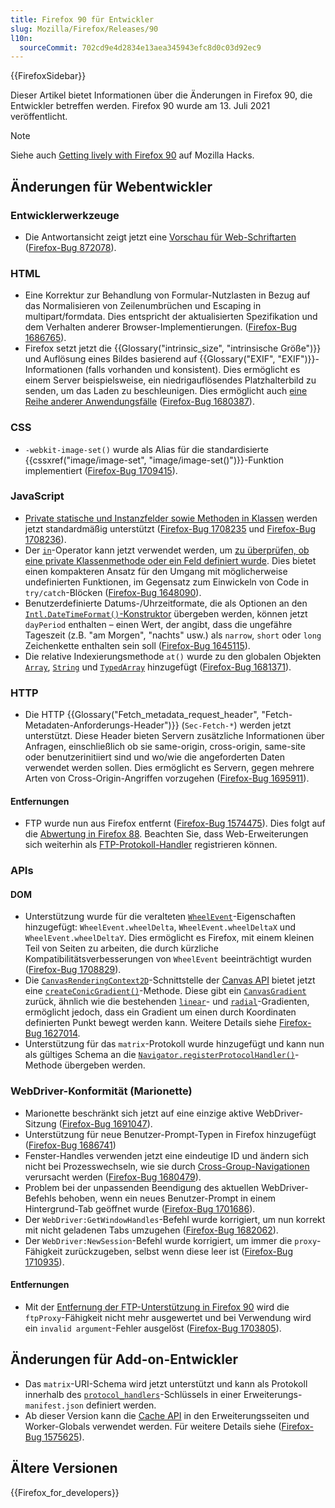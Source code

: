 ```yaml
---
title: Firefox 90 für Entwickler
slug: Mozilla/Firefox/Releases/90
l10n:
  sourceCommit: 702cd9e4d2834e13aea345943efc8d0c03d92ec9
---
```


{{FirefoxSidebar}}

Dieser Artikel bietet Informationen über die Änderungen in Firefox 90, die Entwickler betreffen werden. Firefox 90 wurde am 13. Juli 2021 veröffentlicht.

> [!NOTE]
> Siehe auch [Getting lively with Firefox 90](https://hacks.mozilla.org/2021/07/getting-lively-with-firefox-90/) auf Mozilla Hacks.

## Änderungen für Webentwickler

### Entwicklerwerkzeuge

- Die Antwortansicht zeigt jetzt eine [Vorschau für Web-Schriftarten](https://firefox-source-docs.mozilla.org/devtools-user/network_monitor/request_details/index.html#response-tab) ([Firefox-Bug 872078](https://bugzil.la/872078)).

### HTML

- Eine Korrektur zur Behandlung von Formular-Nutzlasten in Bezug auf das Normalisieren von Zeilenumbrüchen und Escaping in multipart/formdata. Dies entspricht der aktualisierten Spezifikation und dem Verhalten anderer Browser-Implementierungen. ([Firefox-Bug 1686765](https://bugzil.la/1686765)).
- Firefox setzt jetzt die {{Glossary("intrinsic_size", "intrinsische Größe")}} und Auflösung eines Bildes basierend auf {{Glossary("EXIF", "EXIF")}}-Informationen (falls vorhanden und konsistent). Dies ermöglicht es einem Server beispielsweise, ein niedrigauflösendes Platzhalterbild zu senden, um das Laden zu beschleunigen. Dies ermöglicht auch [eine Reihe anderer Anwendungsfälle](https://github.com/eeeps/exif-intrinsic-sizing-explainer) ([Firefox-Bug 1680387](https://bugzil.la/1680387)).

### CSS

- `-webkit-image-set()` wurde als Alias für die standardisierte {{cssxref("image/image-set", "image/image-set()")}}-Funktion implementiert ([Firefox-Bug 1709415](https://bugzil.la/1709415)).

### JavaScript

- [Private statische und Instanzfelder sowie Methoden in Klassen](/de/docs/Web/JavaScript/Reference/Classes/Private_properties) werden jetzt standardmäßig unterstützt ([Firefox-Bug 1708235](https://bugzil.la/1708235) und [Firefox-Bug 1708236](https://bugzil.la/1708236)).
- Der [`in`](/de/docs/Web/JavaScript/Reference/Operators/in)-Operator kann jetzt verwendet werden, um [zu überprüfen, ob eine private Klassenmethode oder ein Feld definiert wurde](/de/docs/Web/JavaScript/Reference/Operators/in#using_the_in_operator_to_implement_branded_checks). Dies bietet einen kompakteren Ansatz für den Umgang mit möglicherweise undefinierten Funktionen, im Gegensatz zum Einwickeln von Code in `try/catch`-Blöcken ([Firefox-Bug 1648090](https://bugzil.la/1648090)).
- Benutzerdefinierte Datums-/Uhrzeitformate, die als Optionen an den [`Intl.DateTimeFormat()`-Konstruktor](/de/docs/Web/JavaScript/Reference/Global_Objects/Intl/DateTimeFormat/DateTimeFormat) übergeben werden, können jetzt `dayPeriod` enthalten – einen Wert, der angibt, dass die ungefähre Tageszeit (z.B. "am Morgen", "nachts" usw.) als `narrow`, `short` oder `long` Zeichenkette enthalten sein soll ([Firefox-Bug 1645115](https://bugzil.la/1645115)).
- Die relative Indexierungsmethode `at()` wurde zu den globalen Objekten [`Array`](/de/docs/Web/JavaScript/Reference/Global_Objects/Array), [`String`](/de/docs/Web/JavaScript/Reference/Global_Objects/String) und [`TypedArray`](/de/docs/Web/JavaScript/Reference/Global_Objects/TypedArray) hinzugefügt ([Firefox-Bug 1681371](https://bugzil.la/1681371)).

### HTTP

- Die HTTP {{Glossary("Fetch_metadata_request_header", "Fetch-Metadaten-Anforderungs-Header")}} (`Sec-Fetch-*`) werden jetzt unterstützt. Diese Header bieten Servern zusätzliche Informationen über Anfragen, einschließlich ob sie same-origin, cross-origin, same-site oder benutzerinitiiert sind und wo/wie die angeforderten Daten verwendet werden sollen. Dies ermöglicht es Servern, gegen mehrere Arten von Cross-Origin-Angriffen vorzugehen ([Firefox-Bug 1695911](https://bugzil.la/1695911)).

#### Entfernungen

- FTP wurde nun aus Firefox entfernt ([Firefox-Bug 1574475](https://bugzil.la/1574475)). Dies folgt auf die [Abwertung in Firefox 88](/de/docs/Mozilla/Firefox/Releases/88#http). Beachten Sie, dass Web-Erweiterungen sich weiterhin als [FTP-Protokoll-Handler](/de/docs/Mozilla/Add-ons/WebExtensions/manifest.json/protocol_handlers) registrieren können.

### APIs

#### DOM

- Unterstützung wurde für die veralteten [`WheelEvent`](/de/docs/Web/API/WheelEvent)-Eigenschaften hinzugefügt: `WheelEvent.wheelDelta`, `WheelEvent.wheelDeltaX` und `WheelEvent.wheelDeltaY`. Dies ermöglicht es Firefox, mit einem kleinen Teil von Seiten zu arbeiten, die durch kürzliche Kompatibilitätsverbesserungen von `WheelEvent` beeinträchtigt wurden ([Firefox-Bug 1708829](https://bugzil.la/1708829)).
- Die [`CanvasRenderingContext2D`](/de/docs/Web/API/CanvasRenderingContext2D)-Schnittstelle der [Canvas API](/de/docs/Web/API/Canvas_API) bietet jetzt eine [`createConicGradient()`](/de/docs/Web/API/CanvasRenderingContext2D/createConicGradient)-Methode. Diese gibt ein [`CanvasGradient`](/de/docs/Web/API/CanvasGradient) zurück, ähnlich wie die bestehenden [`linear`](/de/docs/Web/API/CanvasRenderingContext2D/createLinearGradient)- und [`radial`](/de/docs/Web/API/CanvasRenderingContext2D/createRadialGradient)-Gradienten, ermöglicht jedoch, dass ein Gradient um einen durch Koordinaten definierten Punkt bewegt werden kann. Weitere Details siehe [Firefox-Bug 1627014](https://bugzil.la/1627014).
- Unterstützung für das `matrix`-Protokoll wurde hinzugefügt und kann nun als gültiges Schema an die [`Navigator.registerProtocolHandler()`](/de/docs/Web/API/Navigator/registerProtocolHandler)-Methode übergeben werden.

### WebDriver-Konformität (Marionette)

- Marionette beschränkt sich jetzt auf eine einzige aktive WebDriver-Sitzung ([Firefox-Bug 1691047](https://bugzil.la/1691047)).
- Unterstützung für neue Benutzer-Prompt-Typen in Firefox hinzugefügt ([Firefox-Bug 1686741](https://bugzil.la/1686741))
- Fenster-Handles verwenden jetzt eine eindeutige ID und ändern sich nicht bei Prozesswechseln, wie sie durch [Cross-Group-Navigationen](https://firefox-source-docs.mozilla.org/dom/navigation/nav_replace.html#cross-group-navigations) verursacht werden ([Firefox-Bug 1680479](https://bugzil.la/1680479)).
- Problem bei der unpassenden Beendigung des aktuellen WebDriver-Befehls behoben, wenn ein neues Benutzer-Prompt in einem Hintergrund-Tab geöffnet wurde ([Firefox-Bug 1701686](https://bugzil.la/1701686)).
- Der `WebDriver:GetWindowHandles`-Befehl wurde korrigiert, um nun korrekt mit nicht geladenen Tabs umzugehen ([Firefox-Bug 1682062](https://bugzil.la/1682062)).
- Der `WebDriver:NewSession`-Befehl wurde korrigiert, um immer die `proxy`-Fähigkeit zurückzugeben, selbst wenn diese leer ist ([Firefox-Bug 1710935](https://bugzil.la/1710935)).

#### Entfernungen

- Mit der [Entfernung der FTP-Unterstützung in Firefox 90](#removals_http) wird die `ftpProxy`-Fähigkeit nicht mehr ausgewertet und bei Verwendung wird ein `invalid argument`-Fehler ausgelöst ([Firefox-Bug 1703805](https://bugzil.la/1703805)).

## Änderungen für Add-on-Entwickler

- Das `matrix`-URI-Schema wird jetzt unterstützt und kann als Protokoll innerhalb des [`protocol_handlers`](/de/docs/Mozilla/Add-ons/WebExtensions/manifest.json/protocol_handlers)-Schlüssels in einer Erweiterungs-`manifest.json` definiert werden.
- Ab dieser Version kann die [Cache API](/de/docs/Web/API/Cache) in den Erweiterungsseiten und Worker-Globals verwendet werden. Für weitere Details siehe ([Firefox-Bug 1575625](https://bugzil.la/1575625)).

## Ältere Versionen

{{Firefox_for_developers}}
